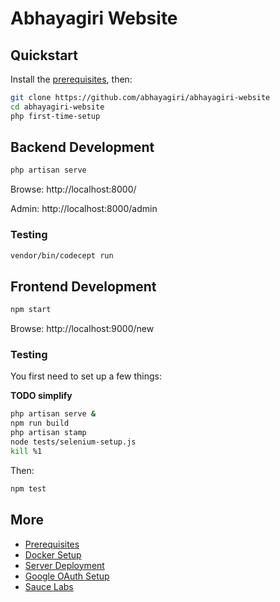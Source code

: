 # Abhayagiri Website

## Quickstart

Install the [prerequisites](docs/prerequisites.md), then:

```sh
git clone https://github.com/abhayagiri/abhayagiri-website
cd abhayagiri-website
php first-time-setup
```

## Backend Development

```sh
php artisan serve
```

Browse: http://localhost:8000/

Admin: http://localhost:8000/admin

### Testing

```sh
vendor/bin/codecept run
```

## Frontend Development

```sh
npm start
```

Browse: http://localhost:9000/new

### Testing

You first need to set up a few things:

**TODO simplify**

```sh
php artisan serve &
npm run build
php artisan stamp
node tests/selenium-setup.js
kill %1
```

Then:

```sh
npm test
```

## More

- [Prerequisites](docs/prerequisites.md)
- [Docker Setup](docs/docker.md)
- [Server Deployment](docs/deploy.md)
- [Google OAuth Setup](docs/google-oauth.md)
- [Sauce Labs](docs/saucelabs.md)
